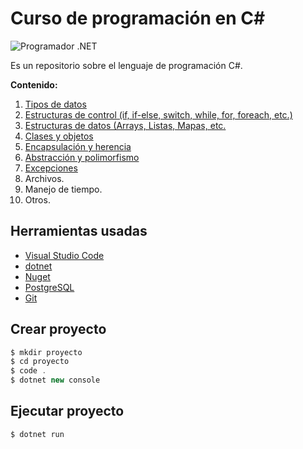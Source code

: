 # Curso de programación en C#


![Programador .NET](https://4.bp.blogspot.com/-IulVTT5Fk4Y/Usrqkn33JoI/AAAAAAAACBo/6FKoG1jUFGgOe3fGF4u6W2JCGCqICT5DQCPcBGAYYCw/s1600/progrNet.png)

Es un repositorio sobre el lenguaje de programación C#.

**Contenido:**

1. [Tipos de datos](https://github.com/HiroNakamura/curso-dotnet/tree/master/temario/chapter1)
2. [Estructuras de control (if, if-else, switch, while, for, foreach, etc.)](https://github.com/HiroNakamura/curso-dotnet/tree/master/temario/chapter2)
3. [Estructuras de datos (Arrays, Listas, Mapas, etc.](https://github.com/HiroNakamura/curso-dotnet/tree/master/temario/chapter3)
4. [Clases y objetos](https://github.com/HiroNakamura/curso-dotnet/tree/master/temario/chapter4)
5. [Encapsulación y herencia](https://github.com/HiroNakamura/curso-dotnet/tree/master/temario/chapter5)
6. [Abstracción y polimorfismo](https://github.com/HiroNakamura/curso-dotnet/tree/master/temario/chapter6)
7. [Excepciones](https://github.com/HiroNakamura/curso-dotnet/tree/master/temario/chapter7) 
8. Archivos.
9. Manejo de tiempo.
10. Otros.


## Herramientas usadas
- [Visual Studio Code](https://code.visualstudio.com/)
- [dotnet](https://dotnet.microsoft.com/)
- [Nuget](https://www.nuget.org/)
- [PostgreSQL](https://www.postgresql.org/git )
- [Git](https://git-scm.com/)

## Crear proyecto


```java
$ mkdir proyecto
$ cd proyecto
$ code .
$ dotnet new console
```


## Ejecutar proyecto


```java
$ dotnet run
```

